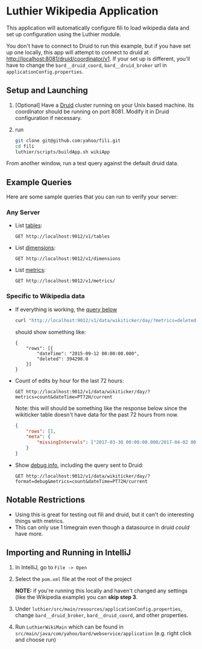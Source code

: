 Luthier Wikipedia Application
===================

This application will automatically configure fili to load wikipedia data and set up configuration using the 
 Luthier module.

You don't have to connect to Druid to run this example, but if you have set up one locally, this app will 
 attempt to connect to druid at  [http://localhost:8081/druid/coordinator/v1](http://localhost:8081/druid/coordinator/v1).
 If your set up is different, you'll have to change the `bard__druid_coord`,
  `bard__druid_broker` url in `applicationConfig.properties`.

## Setup and Launching

1. [Optional] Have a [Druid](http://druid.io/docs/latest/tutorials/quickstart.html) cluster running on your Unix based machine.
    Its coordinator should be running on port 8081. Modify it in Druid configuration if necessary.
   
2. run 
    ```bash
    git clone git@github.com:yahoo/fili.git
    cd fili
    luthier/scripts/buildApp.sh wikiApp                                                  
    ```

From another window, run a test query against the default druid data.

## Example Queries

Here are some sample queries that you can run to verify your server:

### Any Server

- List [tables](http://localhost:9012/v1/tables):
  
      GET http://localhost:9012/v1/tables

- List [dimensions](http://localhost:9012/v1/dimensions):  

      GET http://localhost:9012/v1/dimensions

- List [metrics](http://localhost:9012/v1/metrics/):
  
      GET http://localhost:9012/v1/metrics/

### Specific to Wikipedia data

- If everything is working, the [query below](http://localhost:9012/v1/data/wikiticker/day/?metrics=deleted&dateTime=2015-09-12/PT24H)
    ```bash
    curl "http://localhost:9012/v1/data/wikiticker/day/?metrics=deleted&dateTime=2015-09-12/PT24H" -H "Content-Type: application/json" | python -m json.tool
    ```
     should show something like:
    ```
    {
        "rows": [{
            "dateTime": "2015-09-12 00:00:00.000",
            "deleted": 394298.0
        }]
    }
    ```

- Count of edits by hour for the last 72 hours:  
  
      GET http://localhost:9012/v1/data/wikiticker/day/?metrics=count&dateTime=PT72H/current
    
    Note: this will should be something like the response below since the 
    wikiticker table doesn't have data for the past 72 hours from now.
    ```json
    {
        "rows": [],
        "meta": {
            "missingIntervals": ["2017-03-30 00:00:00.000/2017-04-02 00:00:00.000"]
        }
    }
    ```  

- Show [debug info](http://localhost:9012/v1/data/wikiticker/day/?format=debug&metrics=count&dateTime=PT72H/current),
 including the query sent to Druid:  

      GET http://localhost:9012/v1/data/wikiticker/day/?format=debug&metrics=count&dateTime=PT72H/current

## Notable Restrictions

- Using this is great for testing out fili and druid, but it can't do interesting things with metrics.
- This can only use 1 timegrain even though a datasource in druid *could* have more.

## Importing and Running in IntelliJ

1. In IntelliJ, go to `File -> Open`

2. Select the `pom.xml` file at the root of the project
    
    **NOTE:** if you're running this locally and haven't changed any settings (like the Wikipedia example) 
    you can **skip step 3**.
3. Under `luthier/src/main/resources/applicationConfig.properties`, change `bard__druid_broker`,
    `bard__druid_coord`, and other properties.
    
4. Run `LuthierWikiMain` which can be found in `src/main/java/com/yahoo/bard/webservice/application`
    (e.g. right click and choose run)
